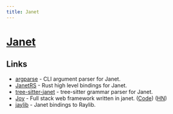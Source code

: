 ```yaml
---
title: Janet
---
```


# [Janet](https://janet-lang.org/)

## Links

- [argparse](https://github.com/janet-lang/argparse) - CLI argument parser for Janet.
- [JanetRS](https://github.com/GrayJack/janetrs) - Rust high level bindings for Janet.
- [tree-sitter-janet](https://github.com/GrayJack/tree-sitter-janet) - tree-sitter grammar parser for Janet.
- [Joy](https://joy.swlkr.com/) - Full stack web framework written in janet. ([Code](https://github.com/joy-framework/joy)) ([HN](https://news.ycombinator.com/item?id=23046568))
- [jaylib](https://github.com/janet-lang/jaylib) - Janet bindings to Raylib.
